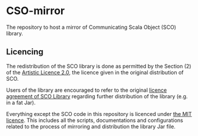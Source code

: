 # CSO-mirror

The repository to host a mirror of Communicating Scala Object (SCO) library.

## Licencing

The redistribution of the SCO library is done as permitted by the Section (2) of the [Artistic Licence 2.0](https://www.cs.ox.ac.uk/people/bernard.sufrin/personal/CSO/ArtisticLicence.txt), the licence given in the original distribution of SCO. 

Users of the library are encouraged to refer to the original [licence agreement of SCO Library](https://www.cs.ox.ac.uk/people/bernard.sufrin/personal/CSO/ArtisticLicence.txt) regarding further distribution of the library (e.g. in a fat Jar).

Everything except the SCO code in this repository is licenced under [the MIT licence](./LICENCE.md).
This includes all the scripts, documentations and configurations related to the process of mirroring and distribution the library Jar file.
